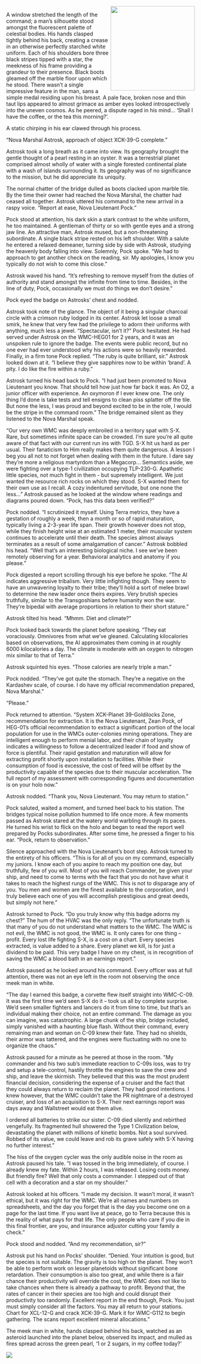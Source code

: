 





<img align="right" height=225 width=225 src="/images/nova_marshal.jpg">

A window stretched the length of the command; a man’s silhouette stood amongst the fluorescent palette of celestial bodies.  His hands clasped tightly behind his back, creating a crease in an otherwise perfectly starched white uniform. Each of his shoulders bore three black stripes tipped with a star, the meekness of his frame providing a grandeur to their presence. Black boots gleamed off the marble floor upon which he stood. There wasn’t a single impressive feature in the man, sans a simple medal residing upon his breast. A pale face, broken nose and thin taut lips appeared to almost grimace as amber eyes looked introspectively into the uneven cosmos. As he peered, a dispute raged in his mind... ‘Shall I have the coffee, or the tea this morning?’. 

A static chirping in his ear clawed through his process.

“Nova Marshal Astrosk, approach of object XCK-39-G complete.”

Astrosk took a long breath as it came into view. Its geography brought the gentle thought of a pearl resting in an oyster. It was a terrestrial planet comprised almost wholly of water with a single forested continental plate with a wash of islands surrounding it. Its geography was of no significance to the mission, but he did appreciate its uniquity. 

The normal chatter of the bridge dulled as boots clacked upon marble tile. By the time their owner had reached the Nova Marshal, the chatter had ceased all together. Astrosk uttered his command to the new arrival in a raspy voice. “Report at ease, Nova Lieutenant Pock.”

Pock stood at attention, his dark skin a stark contrast to the white uniform, he too maintained. A gentleman of thirty or so with gentle eyes and a strong jaw line. An attractive man, Astrosk mused, but a non-threatening subordinate. A single black stripe rested on his left shoulder.  With a salute he entered a relaxed demeaner, turning side by side with Astrosk, studying the heavenly body falling into view. Solemnly, Pock spoke. “We had to approach to get another check on the reading, sir. My apologies, I know you typically do not wish to come this close.”

Astrosk waved his hand. “It’s refreshing to remove myself from the duties of authority and stand amongst the infinite from time to time. Besides, in the line of duty, Pock, occasionally we must do things we don’t desire.” 

Pock eyed the badge on Astrosks’ chest and nodded. 

Astrosk took note of the glance. The object of it being a singular charcoal circle with a crimson ruby lodged in its center. Astrosk let loose a small smirk, he knew that very few had the privilege to adorn their uniforms with anything, much less a jewel. “Spectacular, isn’t it?” 
Pock hesitated. He had served under Astrosk on the WMC-HEG01 for 2 years, and it was an unspoken rule to ignore the badge. The events were public record, but no one ever had ever understood why his actions were so heavily rewarded. Finally, in a firm tone Pock replied. “The ruby is quite brilliant, sir.”
Astrosk looked down at it. “I believe they give sapphires now to be within ‘brand’. A pity. I do like the fire within a ruby.” 

Astrosk turned his head back to Pock. “I had just been promoted to Nova Lieutenant you know. That should tell how just how far back it was. An O2, a junior officer with experience. An oxymoron if I ever knew one. The only thing I’d done is take tests and tell ensigns to clean piss splatter off the tile. But none the less, I was proud and beyond excited to be in the role, I would be the stripe in the command room.”
The bridge remained silent as they listened to the Nova Marshal speak.

“Our very own WMC was deeply embroiled in a territory spat with S-X. Rare, but sometimes infinite space can be crowded. I’m sure you’re all quite aware of that fact with our current run ins with TGD. S-X hit us hard as per usual. Their fanaticism to Him really makes them quite dangerous. A lesson I beg you all not to not forget when dealing with them in the future. I dare say they’re more a religious martyrdom than a Megacorp… Semantics aside, we were fighting over a type-1 civilization occupying TLP-230-G. Apathetic little species, not much fight in them - but supremely intelligent. We just wanted the resource rich rocks on which they stood. S-X wanted them for their own use as I recall. A cozy indentured servitude, but one none the less…” Astrosk paused as he looked at the window where readings and diagrams poured down. “Pock, has this data been verified?”

Pock nodded. “I scrutinized it myself. Using Terra metrics, they have a gestation of roughly a week, then a month or so of rapid maturation, typically living a 2-3-year life span. Their growth however does not stop, while they finish height wise at an estimated 1 meter, their muscular system continues to accelerate until their death. The species almost always terminates as a result of some amalgamation of cancer.”
Astrosk bobbled his head. “Well that’s an interesting biological niche. I see we’ve been remotely observing for a year. Behavioral analytics and anatomy if you please.”

Pock digested a report scrolling through his eye before he spoke. “The AI indicates aggressive tribalism. Very little infighting though. They seem to have an unwavering loyalty to their tribe; they’ll hold a sort of melee brawl to determine the new leader once theirs expires. Very brutish species truthfully, similar to the Transgoshians before humanity won the war. They’re bipedal with average proportions in relation to their short stature.”

Astrosk tilted his head. “Mhmm. Diet and climate?”

Pock looked back towards the planet before speaking. “They eat voraciously. Omnivores from what we’ve gleaned. Calculating kilocalories based on observations, the AI approximates them coming in at roughly 6000 kilocalories a day. The climate is moderate with an oxygen to nitrogen mix similar to that of Terra.”

Astrosk squinted his eyes. “Those calories are nearly triple a man.”

Pock nodded. “They’ve got quite the stomach. They’re a negative on the Kardashev scale, of course. I do have my official recommendation prepared, Nova Marshal.”

“Please.”

Pock returned to attention. “System XCK-Planet 39-Goldilocks Zone, recommendation for extraction. It is the Nova Lieutenant, Zean Pock, of HEG-01’s official recommendation to extract a significant portion of the local population for use in the WMCs outer-colonies mining operations. They are intelligent enough to perform menial labor, and their chain of loyalty indicates a willingness to follow a decentralized leader if food and show of force is plentiful. Their rapid gestation and maturation will allow for extracting profit shortly upon installation to facilities. While their consumption of food is excessive, the cost of feed will be offset by the productivity capable of the species due to their muscular acceleration. The full report of my assessment with corresponding figures and documentation is on your holo now.”

Astrosk nodded. “Thank you, Nova Lieutenant. You may return to station.”

Pock saluted, waited a moment, and turned heel back to his station. The bridges typical noise pollution hummed to life once more. A few moments passed as Astrosk stared at the watery world warbling through its paces. He turned his wrist to flick on the holo and began to read the report well prepared by Pocks subordinates. After some time, he pressed a finger to his ear. “Pock, return to observation.”

Silence approached with the Nova Lieutenant’s boot step. Astrosk turned to the entirety of his officers. “This is for all of you on my command, especially my juniors. I know each of you aspire to reach my position one day, but truthfully, few of you will. Most of you will reach Commander, be given your ship, and need to come to terms with the fact that you do not have what it takes to reach the highest rungs of the WMC. This is not to disparage any of you. You men and women are the finest available to the corporation, and I truly believe each one of you will accomplish prestigious and great deeds, but simply not here.”

Astrosk turned to Pock. “Do you truly know why this badge adorns my chest?” The hum of the HVAC was the only reply. “The unfortunate truth is that many of you do not understand what matters to the WMC. The WMC is not evil, the WMC is not good, the WMC is. It only cares for one thing – profit. Every lost life fighting S-X, is a cost on a chart. Every species extracted, is value added to a share. Every planet we kill, is for just a dividend to be paid. This very badge I have on my chest, is in recognition of saving the WMC a blood bath in an earnings report.”

Astrosk paused as he looked around his command. Every officer was at full attention, there was not an eye left in the room not observing the once meek man in white.

“The day I earned this badge, a corvette flew itself straight into WMC-C-09. It was the first time we’d seen S-X do it – took us all by complete surprise. We’d seen smaller fighters and lancers do it from time to time, but that’s an individual making their choice, not an entire command. The damage as you can imagine, was catastrophic. A large chunk of the ship, bridge included, simply vanished with a haunting blue flash. Without their command, every remaining man and woman on C-09 knew their fate. They had no shields, their armor was tattered, and the engines were fluctuating with no one to organize the chaos.”

Astrosk paused for a minute as he peered at those in the room. "My commander and his two sub’s immediate reaction to C-09s loss, was to try and setup a tele-control, hastily throttle the engines to save the crew and ship, and leave the skirmish. They believed that this was the most prudent financial decision, considering the expense of a cruiser and the fact that they could always return to reclaim the planet. They had good intentions. I knew however, that the WMC couldn’t take the PR nightmare of a destroyed cruiser, and loss of an acquisition to S-X. Their next earnings report was days away and Wallstreet would eat them alive.

I ordered all batteries to strike our sister. C-09 died silently and rebirthed vengefully. Its fragmented hull showered the Type 1 Civilization below, devastating the planet with millions of kinetic bombs. Not a soul survived. Robbed of its value, we could leave and rob its grave safely with S-X having no further interest.”

The hiss of the oxygen cycler was the only audible noise in the room as Astrosk paused his tale.
“I was tossed in the brig immediately, of course. I already knew my fate. Within 2 hours, I was released. Losing costs money. But friendly fire? Well that only costs a commander. I stepped out of that cell with a decoration and a star on my shoulder."

Astrosk looked at his officers. “I made my decision. It wasn’t moral, it wasn’t ethical, but it was right for the WMC. We’re all names and numbers on spreadsheets, and the day you forget that is the day you become one on a page for the last time. If you want live at peace, go to Terra because this is the reality of what pays for that life. The only people who care if you die in this final frontier, are you, and insurance adjustor cutting your family a check.” 

Pock stood and nodded. “And my recommendation, sir?”

Astrosk put his hand on Pocks’ shoulder. “Denied. Your intuition is good, but the species is not suitable. The gravity is too high on the planet. They won’t be able to perform work on lesser planetoids without significant bone retardation. Their consumption is also too great, and while there is a fair chance their productivity will override the cost, the WMC does not like to take chances when there is already a pathway to profit. Beyond that, the rates of cancer in their species are too high and could disrupt their productivity too randomly. Excellent report in the end though, Pock. You just must simply consider all the factors. You may all return to your stations. Chart for XCL-12-G and crack XCK-39-G. Mark it for WMC-G112 to begin gathering. The scans report excellent mineral allocations.”

The meek man in white, hands clasped behind his back, watched as an asteroid launched into the planet below, observed its impact, and mulled as fires spread across the green pearl, ‘1 or 2 sugars, in my coffee today?’

<img align="center" src="/images/cracked.JPG">
